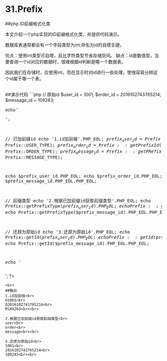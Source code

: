 # 31.Prefix
##php ID前缀格式化类

本文介绍一个php实现的ID前缀格式化类，并提供代码演示。

数据库表通常都会有一个字段类型为int,命名为id的自增主键。

优点：使用int类型可自增，且比字符类型节省存储空间。
缺点：id是数值型，当要查询一个id对应的数据时，很难根据id判断是哪一个数据表。

因此我们在存储时，应使用int，而在显示时对id进行一些处理，使很容易分辨这个id属于哪一个表。

<br>
##演示代码
```php
<?php
require 'Prefix.class.php';

// 原始id
$user_id = 1001;
$order_id = 2016102743765214;
$message_id = 109283;

echo '<pre>';

// 已加前缀id
echo '1.id加前缀'.PHP_EOL;
$prefix_user_id = Prefix::getPrefixId($user_id, Prefix::USER_TYPE);
$prefix_order_id = Prefix::getPrefixId($order_id, Prefix::ORDER_TYPE);
$prefix_message_id = Prefix::getPRefixId($message_id, Prefix::MESSAGE_TYPE);

echo $prefix_user_id.PHP_EOL;
echo $prefix_order_id.PHP_EOL;
echo $prefix_message_id.PHP_EOL.PHP_EOL;

// 前缀类型
echo '2.根据已加前缀id获取前缀类型'.PHP_EOL;
echo Prefix::getPrefixType($prefix_user_id).PHP_EOL;
echo Prefix::getPrefixType($prefix_order_id).PHP_EOL;
echo Prefix::getPrefixType($prefix_message_id).PHP_EOL.PHP_EOL;

// 还原为原始id
echo '3.还原为原始id'.PHP_EOL;
echo Prefix::getId($prefix_user_id).PHP_EOL;
echo Prefix::getId($prefix_order_id).PHP_EOL;
echo Prefix::getId($prefix_message_id).PHP_EOL.PHP_EOL;

echo '</pre>';
?>
```
<br>
##输出
1.id加前缀<br>
U1001<br>
O2016102743765214<br>
M109283<br><br>

2.根据已加前缀id获取前缀类型<br>
user<br>
order<br>
message<br><br>

3.还原为原始id<br>
1001<br>
2016102743765214<br>
109283<br><br>

